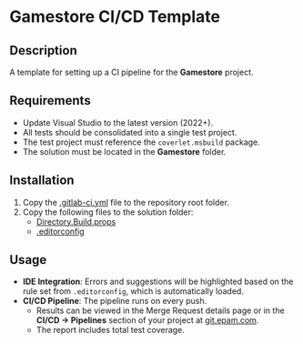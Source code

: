# Gamestore CI/CD Template  

## Description  
A template for setting up a CI pipeline for the **Gamestore** project.  

## Requirements  
- Update Visual Studio to the latest version (2022+).  
- All tests should be consolidated into a single test project.  
- The test project must reference the `coverlet.msbuild` package.  
- The solution must be located in the **Gamestore** folder.  

## Installation  
1. Copy the [.gitlab-ci.yml](.gitlab-ci.yml) file to the repository root folder.  
2. Copy the following files to the solution folder:  
   - [Directory.Build.props](Directory.Build.props)  
   - [.editorconfig](.editorconfig)  

## Usage  
- **IDE Integration**: Errors and suggestions will be highlighted based on the rule set from `.editorconfig`, which is automatically loaded.  
- **CI/CD Pipeline**: The pipeline runs on every push.  
  - Results can be viewed in the Merge Request details page or in the **CI/CD → Pipelines** section of your project at [git.epam.com](https://git.epam.com/).  
  - The report includes total test coverage.  

